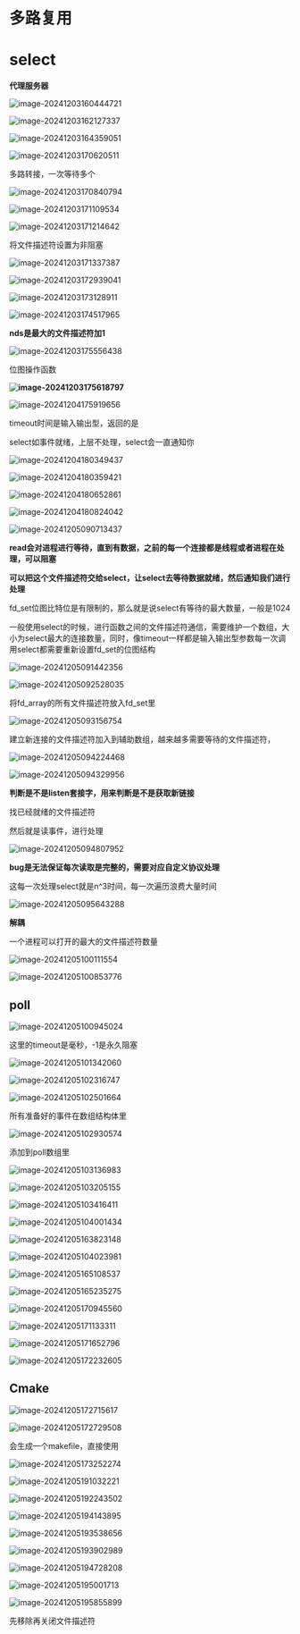 # 多路复用

# select

**代理服务器**

![image-20241203160444721](D:\code\study\notes_stu\c++_note\picture\image-20241203160444721.png)

![image-20241203162127337](D:\code\study\notes_stu\c++_note\picture\image-20241203162127337.png)

![image-20241203164359051](D:\code\study\notes_stu\c++_note\picture\image-20241203164359051.png)

![image-20241203170620511](D:\code\study\notes_stu\c++_note\picture\image-20241203170620511.png)

多路转接，一次等待多个

![image-20241203170840794](D:\code\study\notes_stu\c++_note\picture\image-20241203170840794.png)

![image-20241203171109534](D:\code\study\notes_stu\c++_note\picture\image-20241203171109534.png)

![image-20241203171214642](D:\code\study\notes_stu\c++_note\picture\image-20241203171214642.png)

将文件描述符设置为非阻塞

![image-20241203171337387](D:\code\study\notes_stu\c++_note\picture\image-20241203171337387.png)

![image-20241203172939041](D:\code\study\notes_stu\c++_note\picture\image-20241203172939041.png)

![image-20241203173128911](D:\code\study\notes_stu\c++_note\picture\image-20241203173128911.png)



![image-20241203174517965](D:\code\study\notes_stu\c++_note\picture\image-20241203174517965.png)

**nds是最大的文件描述符加1**

![image-20241203175556438](D:\code\study\notes_stu\c++_note\picture\image-20241203175556438.png)

位图操作函数

**![image-20241203175618797](D:\code\study\notes_stu\c++_note\picture\image-20241203175618797.png)**

![image-20241204175919656](D:\code\study\notes_stu\c++_note\picture\image-20241204175919656.png)

timeout时间是输入输出型，返回的是

select如事件就绪，上层不处理，select会一直通知你

![image-20241204180349437](D:\code\study\notes_stu\c++_note\picture\image-20241204180349437.png)

![image-20241204180359421](D:\code\study\notes_stu\c++_note\picture\image-20241204180359421.png)

![image-20241204180652861](D:\code\study\notes_stu\c++_note\picture\image-20241204180652861.png)

![image-20241204180824042](D:\code\study\notes_stu\c++_note\picture\image-20241204180824042.png)

![image-20241205090713437](D:\code\study\notes_stu\c++_note\picture\image-20241205090713437.png)

**read会对进程进行等待，直到有数据，之前的每一个连接都是线程或者进程在处理，可以阻塞**

**可以把这个文件描述符交给select，让select去等待数据就绪，然后通知我们进行处理**

fd_set位图比特位是有限制的，那么就是说select有等待的最大数量，一般是1024

一般使用select的时候，进行函数之间的文件描述符通信，需要维护一个数组，大小为select最大的连接数量，同时，像timeout一样都是输入输出型参数每一次调用select都需要重新设置fd_set的位图结构

![image-20241205091442356](D:\code\study\notes_stu\c++_note\picture\image-20241205091442356.png)

![image-20241205092528035](D:\code\study\notes_stu\c++_note\picture\image-20241205092528035.png)

将fd_array的所有文件描述符放入fd_set里

![image-20241205093156754](D:\code\study\notes_stu\c++_note\picture\image-20241205093156754.png)

建立新连接的文件描述符加入到辅助数组，越来越多需要等待的文件描述符，

![image-20241205094224468](D:\code\study\notes_stu\c++_note\picture\image-20241205094224468.png)

![image-20241205094329956](D:\code\study\notes_stu\c++_note\picture\image-20241205094329956.png)

**判断是不是listen套接字，用来判断是不是获取新链接**

找已经就绪的文件描述符

然后就是读事件，进行处理

![image-20241205094807952](D:\code\study\notes_stu\c++_note\picture\image-20241205094807952.png)

**bug是无法保证每次读取是完整的，需要对应自定义协议处理**

这每一次处理select就是n^3时间，每一次遍历浪费大量时间

![image-20241205095643288](D:\code\study\notes_stu\c++_note\picture\image-20241205095643288.png)

**解耦**

一个进程可以打开的最大的文件描述符数量

![image-20241205100111554](D:\code\study\notes_stu\c++_note\picture\image-20241205100111554.png)

![image-20241205100853776](D:\code\study\notes_stu\c++_note\picture\image-20241205100853776.png)

## poll

![image-20241205100945024](D:\code\study\notes_stu\c++_note\picture\image-20241205100945024.png)

这里的timeout是毫秒，-1是永久阻塞

![image-20241205101342060](D:\code\study\notes_stu\c++_note\picture\image-20241205101342060.png)

![image-20241205102316747](D:\code\study\notes_stu\c++_note\picture\image-20241205102316747.png)

![image-20241205102501664](D:\code\study\notes_stu\c++_note\picture\image-20241205102501664.png)

所有准备好的事件在数组结构体里

![image-20241205102930574](D:\code\study\notes_stu\c++_note\picture\image-20241205102930574.png)

添加到poll数组里

![image-20241205103136983](D:\code\study\notes_stu\c++_note\picture\image-20241205103136983.png)

![image-20241205103205155](D:\code\study\notes_stu\c++_note\picture\image-20241205103205155.png)

![image-20241205103416411](D:\code\study\notes_stu\c++_note\picture\image-20241205103416411.png)

![image-20241205104001434](D:\code\study\notes_stu\c++_note\picture\image-20241205104001434.png)

![image-20241205163823148](D:\code\study\notes_stu\c++_note\picture\image-20241205163823148.png)

![image-20241205104023981](D:\code\study\notes_stu\c++_note\picture\image-20241205104023981.png)

![image-20241205165108537](D:\code\study\notes_stu\c++_note\picture\image-20241205165108537.png)

![image-20241205165235275](D:\code\study\notes_stu\c++_note\picture\image-20241205165235275.png)

![image-20241205170945560](D:\code\study\notes_stu\c++_note\picture\image-20241205170945560.png)

![image-20241205171133311](D:\code\study\notes_stu\c++_note\picture\image-20241205171133311.png)

![image-20241205171652796](D:\code\study\notes_stu\c++_note\picture\image-20241205171652796.png)

![image-20241205172232605](D:\code\study\notes_stu\c++_note\picture\image-20241205172232605.png)

## Cmake

![image-20241205172715617](D:\code\study\notes_stu\c++_note\picture\image-20241205172715617.png)

![image-20241205172729508](D:\code\study\notes_stu\c++_note\picture\image-20241205172729508.png)

会生成一个makefile，直接使用

![image-20241205173252274](D:\code\study\notes_stu\c++_note\picture\image-20241205173252274.png)

![image-20241205191032221](D:\code\study\notes_stu\c++_note\picture\image-20241205191032221.png)

![image-20241205192243502](D:\code\study\notes_stu\c++_note\picture\image-20241205192243502.png)

![image-20241205194143895](D:\code\study\notes_stu\c++_note\picture\image-20241205194143895.png)

![image-20241205193538656](D:\code\study\notes_stu\c++_note\picture\image-20241205193538656.png)

![image-20241205193902989](D:\code\study\notes_stu\c++_note\picture\image-20241205193902989.png)

![image-20241205194728208](D:\code\study\notes_stu\c++_note\picture\image-20241205194728208.png)

![image-20241205195001713](D:\code\study\notes_stu\c++_note\picture\image-20241205195001713.png)

![image-20241205195855899](D:\code\study\notes_stu\c++_note\picture\image-20241205195855899.png)

先移除再关闭文件描述符